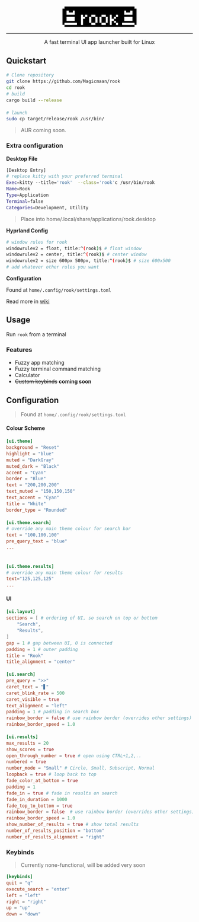<!-- HEADER -->
<p align="center">
    <img src="assets/logo_text.png" alt="App Launcher Logo" width="200" style="image-rendering: pixelated;"/>
</p>


***
<p align="center">
A fast terminal UI app launcher built for Linux
</p>


## Quickstart

```bash
# Clone repository
git clone https://github.com/Magicmaan/rook
cd rook
# build 
cargo build --release

# launch
sudo cp target/release/rook /usr/bin/
```
> AUR coming soon.

### Extra configuration
**Desktop File**
```bash
[Desktop Entry]
# replace kitty with your preferred terminal
Exec=kitty --title='rook'  --class='rook'c /usr/bin/rook
Name=Rook
Type=Application
Terminal=false
Categories=Development, Utility
```
> Place into home/.local/share/applications/rook.desktop

**Hyprland Config**
```bash
# window rules for rook
windowrulev2 = float, title:^(rook)$ # float window
windowrulev2 = center, title:^(rook)$ # center window
windowrulev2 = size 600px 500px, title:^(rook)$ # size 600x500
# add whatever other rules you want
```

**Configuration**

Found at ```home/.config/rook/settings.toml```

Read more in [wiki](https://github.com/Magicmaan/rook/wiki)

## Usage
Run ```rook``` from a terminal

### Features
* Fuzzy app matching
* Fuzzy terminal command matching
* Calculator
* ~~Custom  keybinds~~ **coming soon**

## Configuration
> Found at ```home/.config/rook/settings.toml```

#### Colour Scheme
```toml
[ui.theme]
background = "Reset"
highlight = "blue"
muted = "DarkGray"
muted_dark = "Black"
accent = "Cyan"
border = "Blue"
text = "200,200,200"
text_muted = "150,150,150"
text_accent = "Cyan"
title = "White"
border_type = "Rounded"

[ui.theme.search]
# override any main theme colour for search bar
text = "100,100,100"
pre_query_text = "blue"
...


[ui.theme.results]
# override any main theme colour for results
text="125,125,125"
...
```

#### UI
```toml
[ui.layout]
sections = [ # ordering of UI, so search on top or bottom
    "Search",
    "Results",
]
gap = 1 # gap between UI, 0 is connected
padding = 1 # outer padding
title = "Rook"
title_alignment = "center"

[ui.search]
pre_query = ">>"
caret_text = "▋"
caret_blink_rate = 500
caret_visible = true
text_alignment = "left"
padding = 1 # padding in search box
rainbow_border = false # use rainbow border (overrides other settings)
rainbow_border_speed = 1.0

[ui.results]
max_results = 20
show_scores = true
open_through_number = true # open using CTRL+1,2,..
numbered = true
number_mode = "Small" # Circle, Small, Subscript, Normal
loopback = true # loop back to top
fade_color_at_bottom = true 
padding = 1
fade_in = true # fade in results on search
fade_in_duration = 1000
fade_top_to_bottom = true
rainbow_border = false  # use rainbow border (overrides other settings)
rainbow_border_speed = 1.0
show_number_of_results = true # show total results
number_of_results_position = "bottom"
number_of_results_alignment = "right"
```

### Keybinds
> Currently none-functional, will be added very soon
```toml
[keybinds]
quit = "q"
execute_search = "enter"
left = "left"
right = "right"
up = "up"
down = "down"
```